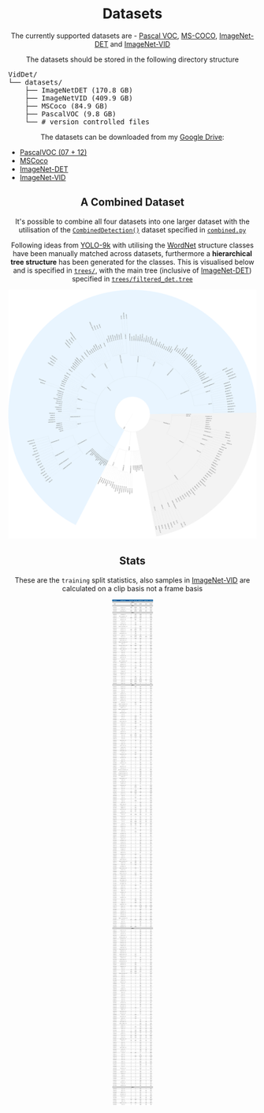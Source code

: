 <h1 align="center">Datasets</h1>
<p align="center">
The currently supported datasets are - <a href="http://host.robots.ox.ac.uk/pascal/VOC/">Pascal VOC</a>, <a href="http://cocodataset.org/">MS-COCO</a>, <a href="http://image-net.org/challenges/LSVRC/2017/download-images-1p39.php">ImageNet-DET</a> and <a href="http://image-net.org/challenges/LSVRC/2017/download-images-1p39.php">ImageNet-VID</a>
</p>

<p align="center">The datasets should be stored in the following directory structure</p>
<pre>
VidDet/
└── datasets/
    ├── ImageNetDET (170.8 GB)
    ├── ImageNetVID (409.9 GB)
    ├── MSCoco (84.9 GB)
    ├── PascalVOC (9.8 GB)
    └── # version controlled files
</pre>

<p align="center">The datasets can be downloaded from my <a href="https://drive.google.com/drive/folders/1x79iF5-pRow7i5-R4qX09XEdN-VOgV5e?usp=sharing">Google Drive</a>:
<ul>
    <li><a href="https://drive.google.com/drive/folders/1Y3K6tWtRSM3LiadXRTsZuBOPULccIovf?usp=sharing">PascalVOC (07 + 12)</a></li>
    <li><a href="https://drive.google.com/drive/folders/1xIsUUwSIABrI5yhrTVB4P248ysghtq4t?usp=sharing">MSCoco</a></li>
    <li><a href="https://drive.google.com/drive/folders/11Ryza3GNCUK-HxKCEJv6P0yRF6tuW94o?usp=sharing">ImageNet-DET</a></li>
    <li><a href="https://drive.google.com/drive/folders/1uyIgrlQAdeCUcKiMHHzRpt795dpMvFIH?usp=sharing">ImageNet-VID</a></li>
</ul>

<h2 align="center"></h2>
<h2 align="center">A Combined Dataset</h2>
<p align="center">It's possible to combine all four datasets into one larger dataset with the utilisation of the <a href="https://github.com/HaydenFaulkner/VidDet/blob/ba28d3bf082c9e74a769bd2f1d7df47626e46b23/datasets/combined.py#L16"><code>CombinedDetection()</code></a> dataset specified in <a href="combined.py"><code>combined.py</code></a></p>

<p align="center">Following ideas from <a href="https://github.com/philipperemy/yolo-9000">YOLO-9k</a> with utilising the <a href="https://wordnet.princeton.edu/">WordNet</a> structure classes have been manually matched across datasets, furthermore a <b>hierarchical tree structure</b> has been generated for the classes. This is visualised below and is specified in <a href="trees"><code>trees/</code></a>, with the main tree (inclusive of <a href="http://image-net.org/challenges/LSVRC/2017/download-images-1p39.php">ImageNet-DET</a>) specified in <a href="trees/filtered_det.tree"><code>trees/filtered_det.tree</code></a></p>

<p align="center"><img src="../img/filtered_tree_det.svg"></p>

<h2 align="center"></h2>
<h2 align="center">Stats</h2>
<p align="center">These are the <code>training</code> split statistics, also samples in <a href="http://image-net.org/challenges/LSVRC/2017/download-images-1p39.php">ImageNet-VID</a> are calculated on a clip basis not a frame basis</p>
<p align="center"><img src="../img/viddet_class_counts_train_vids.svg"></p>
